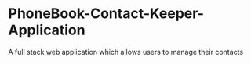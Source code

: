 # PhoneBook-Contact-Keeper-Application
A full stack web application which allows users to manage their contacts
